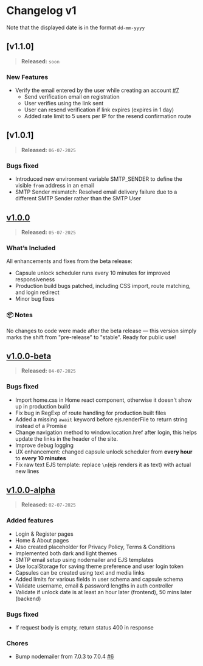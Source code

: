 # Changelog v1

Note that the displayed date is in the format `dd-mm-yyyy`

## [v1.1.0]

> **Released:** `soon`

### New Features

- Verify the email entered by the user while creating an account [#7]
    - Send verification email on registration
    - User verifies using the link sent
    - User can resend verification if link expires (expires in 1 day)
    - Added rate limit to 5 users per IP for the resend confirmation route

## [v1.0.1]

> **Released:** `06-07-2025`

### Bugs fixed
- Introduced new environment variable SMTP_SENDER to define the visible `from` address in an email
- SMTP Sender mismatch: Resolved email delivery failure due to a different SMTP Sender rather than the SMTP User

## [v1.0.0]

> **Released:** `05-07-2025`

### What’s Included
All enhancements and fixes from the beta release:
- Capsule unlock scheduler runs every 10 minutes for improved responsiveness
- Production build bugs patched, including CSS import, route matching, and login redirect
- Minor bug fixes

### 📦 Notes
No changes to code were made after the beta release — this version simply marks the shift from "pre-release" to "stable". Ready for public use!

## [v1.0.0-beta]

> **Released:** `04-07-2025`

### Bugs fixed
- Import home.css in Home react component, otherwise it doesn't show up in production build
- Fix bug in RegExp of route handling for production built files
- Added a missing `await` keyword before ejs.renderFile to return string instead of a Promise
- Change navigation method to window.location.href after login, this helps update the links in the header of the site.
- Improve debug logging
- UX enhancement: changed capsule unlock scheduler from **every hour** to **every 10 minutes**
- Fix raw text EJS template: replace `\n`(ejs renders it as text) with actual new lines


## [v1.0.0-alpha]

> **Released:** `02-07-2025`

### Added features
- Login & Register pages
- Home & About pages
- Also created placeholder for Privacy Policy, Terms & Conditions
- Implemented both dark and light themes
- SMTP email setup using nodemailer and EJS templates
- Use localStorage for saving theme preference and user login token
- Capsules can be created using text and media links
- Added limits for various fields in user schema and capsule schema
- Validate username, email & password lengths in auth controller
- Validate if unlock date is at least an hour later (frontend), 50 mins later (backend)

### Bugs fixed
- If request body is empty, return status 400 in response

### Chores
- Bump nodemailer from 7.0.3 to 7.0.4 [#6](https://github.com/PuneetGopinath/chrono-capsule/pull/6)

[#7]: https://github.com/PuneetGopinath/chrono-capsule/pull/7

[v1.0.0]: https://github.com/PuneetGopinath/chrono-capsule/releases/tag/v1.0.0
[v1.0.0-beta]: https://github.com/PuneetGopinath/chrono-capsule/releases/tag/v1.0.0-beta
[v1.0.0-alpha]: https://github.com/PuneetGopinath/chrono-capsule/releases/tag/v1.0.0-alpha
